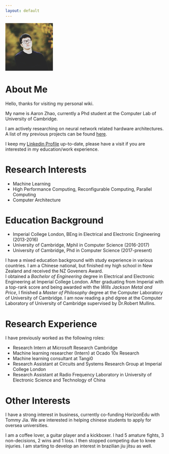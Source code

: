 ```yaml
---
layout: default
---
```


<img src="aaron_zhao.png" alt="Aaron Zhao" style="width:150px;height:150px;">

# [](#Introduction) About Me

Hello, thanks for visiting my personal wiki.

My name is Aaron Zhao, currently a Phd student at the Computer Lab of University of Cambridge.

I am actively researching on neural network related hardware architectures. A list of my previous projects can be found [here](/blog/projects/projects_sum.html).

I keep my [Linkedin Profile](https://www.linkedin.com/in/yiren-aaron-zhao-baa8b5116/) up-to-date, please have a visit if you are interested in my education/work experience.


# [](#interests) Research Interests
* Machine Learning
* High Performance Computing, Reconfigurable Computing, Parallel Computing
* Computer Architecture

# [](#interests) Education Background
* Imperial College London, BEng in Electrical and Electronic Engineering (2013-2016)
* University of Cambridge, Mphil in Computer Science (2016-2017)
* University of Cambridge, Phd in Computer Science (2017-present)


I have a mixed education background with study experience in various countries.
I am a Chinese national, but finished my high school in New Zealand and received the NZ Goveners Award.  
I obtained a _Bachelor of Engineering_ degree in Electrical and Electronic Engineering at Imperial College London.
After graduating from Imperial with a top-rank score and being awarded with the _Wills Jackson Metal and Price_,
I finished a _Master of Philosophy_ degree at the Computer Laboratory of University of Cambridge.
I am now reading a phd dgree at the Computer Laboratory of University of Cambridge supervised by Dr.Robert Mullins.

# [](#interests) Research Experience
I have previously worked as the following roles:

* Research Intern at Microsoft Research Cambridge
* Machine learning researcher (Intern) at Ocado 10x Research
* Machine learning consultant at Tangi0
* Research Assistant at Circuits and Systems Research Group at Imperial College London
* Research Assistant at Radio Frequency Laboratory in University of Electronic Science and Technology of China


# [](#interests) Other Interests
I have a strong interest in business, currently co-funding HorizonEdu with Tommy Jia. We are interested in helping chinese students to apply for oversea universities.

I am a coffee lover, a guitar player and a kickboxer. I had 5 amature fights, 3 non-decisions, 2 wins and 1 loss. I then stopped competing due to knee injuries.
I am starting to develop an interest in brazilian jiu jitsu as well.

<!--
# [](#projects)Projects
Text can be **bold**, _italic_, or ~~strikethrough~~.

[Link to another page](another-page).

There should be whitespace between paragraphs.

There should be whitespace between paragraphs. We recommend including a README, or a file with information about your project.


This is a normal paragraph following a header. GitHub is a code hosting platform for version control and collaboration. It lets you and others work together on projects from anywhere.

## [](#header-2)Header 2

> This is a blockquote following a header.
>
> When something is important enough, you do it even if the odds are not in your favor.

### [](#header-3)Header 3

```js
// Javascript code with syntax highlighting.
var fun = function lang(l) {
  dateformat.i18n = require('./lang/' + l)
  return true;
}
```

```ruby
# Ruby code with syntax highlighting
GitHubPages::Dependencies.gems.each do |gem, version|
  s.add_dependency(gem, "= #{version}")
end
```

#### [](#header-4)Header 4

*   This is an unordered list following a header.
*   This is an unordered list following a header.
*   This is an unordered list following a header.

##### [](#header-5)Header 5

1.  This is an ordered list following a header.
2.  This is an ordered list following a header.
3.  This is an ordered list following a header.

###### [](#header-6)Header 6

| head1        | head two          | three |
|:-------------|:------------------|:------|
| ok           | good swedish fish | nice  |
| out of stock | good and plenty   | nice  |
| ok           | good `oreos`      | hmm   |
| ok           | good `zoute` drop | yumm  |

### There's a horizontal rule below this.

* * *

### Here is an unordered list:

*   Item foo
*   Item bar
*   Item baz
*   Item zip

### And an ordered list:

1.  Item one
1.  Item two
1.  Item three
1.  Item four

### And a nested list:

- level 1 item
  - level 2 item
  - level 2 item
    - level 3 item
    - level 3 item
- level 1 item
  - level 2 item
  - level 2 item
  - level 2 item
- level 1 item
  - level 2 item
  - level 2 item
- level 1 item

### Small image

![](https://assets-cdn.github.com/images/icons/emoji/octocat.png)

### Large image

![](https://guides.github.com/activities/hello-world/branching.png)


### Definition lists can be used with HTML syntax.

<dl>
<dt>Name</dt>
<dd>Godzilla</dd>
<dt>Born</dt>
<dd>1952</dd>
<dt>Birthplace</dt>
<dd>Japan</dd>
<dt>Color</dt>
<dd>Green</dd>
</dl>

```
Long, single-line code blocks should not wrap. They should horizontally scroll if they are too long. This line should be long enough to demonstrate this.
```

```
The final element.
``` -->
